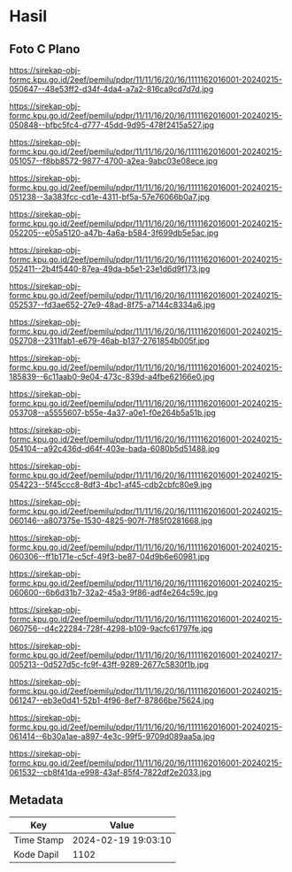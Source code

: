 # Hasil

## Foto C Plano

https://sirekap-obj-formc.kpu.go.id/2eef/pemilu/pdpr/11/11/16/20/16/1111162016001-20240215-050647--48e53ff2-d34f-4da4-a7a2-816ca9cd7d7d.jpg

https://sirekap-obj-formc.kpu.go.id/2eef/pemilu/pdpr/11/11/16/20/16/1111162016001-20240215-050848--bfbc5fc4-d777-45dd-9d95-478f2415a527.jpg

https://sirekap-obj-formc.kpu.go.id/2eef/pemilu/pdpr/11/11/16/20/16/1111162016001-20240215-051057--f8bb8572-9877-4700-a2ea-9abc03e08ece.jpg

https://sirekap-obj-formc.kpu.go.id/2eef/pemilu/pdpr/11/11/16/20/16/1111162016001-20240215-051238--3a383fcc-cd1e-4311-bf5a-57e76066b0a7.jpg

https://sirekap-obj-formc.kpu.go.id/2eef/pemilu/pdpr/11/11/16/20/16/1111162016001-20240215-052205--e05a5120-a47b-4a6a-b584-3f699db5e5ac.jpg

https://sirekap-obj-formc.kpu.go.id/2eef/pemilu/pdpr/11/11/16/20/16/1111162016001-20240215-052411--2b4f5440-87ea-49da-b5e1-23e1d6d9f173.jpg

https://sirekap-obj-formc.kpu.go.id/2eef/pemilu/pdpr/11/11/16/20/16/1111162016001-20240215-052537--fd3ae652-27e9-48ad-8f75-a7144c8334a6.jpg

https://sirekap-obj-formc.kpu.go.id/2eef/pemilu/pdpr/11/11/16/20/16/1111162016001-20240215-052708--2311fab1-e679-46ab-b137-2761854b005f.jpg

https://sirekap-obj-formc.kpu.go.id/2eef/pemilu/pdpr/11/11/16/20/16/1111162016001-20240215-185839--6c11aab0-9e04-473c-839d-a4fbe62166e0.jpg

https://sirekap-obj-formc.kpu.go.id/2eef/pemilu/pdpr/11/11/16/20/16/1111162016001-20240215-053708--a5555607-b55e-4a37-a0e1-f0e264b5a51b.jpg

https://sirekap-obj-formc.kpu.go.id/2eef/pemilu/pdpr/11/11/16/20/16/1111162016001-20240215-054104--a92c436d-d64f-403e-bada-6080b5d51488.jpg

https://sirekap-obj-formc.kpu.go.id/2eef/pemilu/pdpr/11/11/16/20/16/1111162016001-20240215-054223--5f45ccc8-8df3-4bc1-af45-cdb2cbfc80e9.jpg

https://sirekap-obj-formc.kpu.go.id/2eef/pemilu/pdpr/11/11/16/20/16/1111162016001-20240215-060146--a807375e-1530-4825-907f-7f85f0281668.jpg

https://sirekap-obj-formc.kpu.go.id/2eef/pemilu/pdpr/11/11/16/20/16/1111162016001-20240215-060306--ff1b171e-c5cf-49f3-be87-04d9b6e60981.jpg

https://sirekap-obj-formc.kpu.go.id/2eef/pemilu/pdpr/11/11/16/20/16/1111162016001-20240215-060600--6b6d31b7-32a2-45a3-9f86-adf4e264c59c.jpg

https://sirekap-obj-formc.kpu.go.id/2eef/pemilu/pdpr/11/11/16/20/16/1111162016001-20240215-060756--d4c22284-728f-4298-b109-9acfc61797fe.jpg

https://sirekap-obj-formc.kpu.go.id/2eef/pemilu/pdpr/11/11/16/20/16/1111162016001-20240217-005213--0d527d5c-fc9f-43ff-9289-2677c5830f1b.jpg

https://sirekap-obj-formc.kpu.go.id/2eef/pemilu/pdpr/11/11/16/20/16/1111162016001-20240215-061247--eb3e0d41-52b1-4f96-8ef7-87866be75624.jpg

https://sirekap-obj-formc.kpu.go.id/2eef/pemilu/pdpr/11/11/16/20/16/1111162016001-20240215-061414--6b30a1ae-a897-4e3c-99f5-9709d089aa5a.jpg

https://sirekap-obj-formc.kpu.go.id/2eef/pemilu/pdpr/11/11/16/20/16/1111162016001-20240215-061532--cb8f41da-e998-43af-85f4-7822df2e2033.jpg


## Metadata

| Key        | Value               |
| ---------- | ------------------- |
| Time Stamp | 2024-02-19 19:03:10 |
| Kode Dapil | 1102                |



